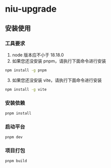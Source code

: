 <h1>niu-upgrade</h1>

## 安装使用

### 工具要求

1. node 版本应不小于 18.18.0
2. 如果您还没安装 pnpm，请执行下面命令进行安装

```bash
npm install -g pnpm
```

3. 如果您还没安装 vite，请执行下面命令进行安装

```bash
npm install -g vite
```

### 安装依赖

```bash
pnpm install
```

### 启动平台

```bash
pnpm dev
```

### 项目打包

```bash
pnpm build
```
